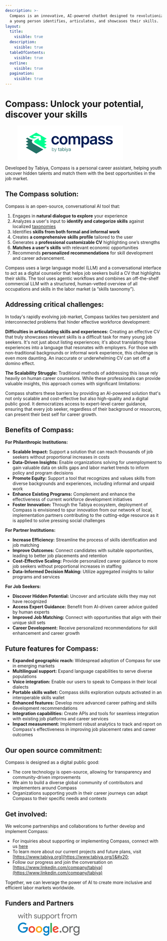 ```yaml
---
description: >-
  Compass is an innovative, AI-powered chatbot designed to revolutionize the way
  a young person identifies, articulates, and showcases their skills.
layout:
  title:
    visible: true
  description:
    visible: true
  tableOfContents:
    visible: true
  outline:
    visible: true
  pagination:
    visible: true
---
```


# Compass: Unlock your potential, discover your skills

<figure><picture><source srcset=".gitbook/assets/compass_logo_web_light.png" media="(prefers-color-scheme: dark)"><img src=".gitbook/assets/compass_logo_web_dark.png" alt="Compass by Tabiya logo" width="339"></picture><figcaption></figcaption></figure>

Developed by Tabiya, Compass is a personal career assistant, helping youth uncover hidden talents and match them with the best opportunities in the job market.

## The Compass solution:

Compass is an open-source, conversational AI tool that:&#x20;

1. Engages in **natural dialogue to explore** your experience&#x20;
2. Analyzes a user's input to **identify and categorize skills** against localized [taxonomies](https://docs.tabiya.org/overview/projects/inclusive-livelihoods-taxonomy/open-taxonomy-platform)&#x20;
3. Identifies **skills from both formal and informal work**&#x20;
4. Creates **a comprehensive skills profile** tailored to the user&#x20;
5. Generates a **professional customizable CV** highlighting one’s strengths&#x20;
6. **Matches a user's skills** with relevant economic opportunities&#x20;
7. Recommends **personalized recommendations** for skill development and career advancement.&#x20;

Compass uses a large language model (LLM) and a conversational interface to act as a digital counselor that helps job seekers build a CV that highlights their skills. The tool uses agentic workflows and combines an off-the-shelf commercial LLM with a structured, human-vetted overview of all occupations and skills in the labor market (a “skills taxonomy”). &#x20;

## Addressing critical challenges:

In today's rapidly evolving job market, Compass tackles two persistent and interconnected problems that hinder effective workforce development:&#x20;

**Difficulties in articulating skills and experiences:** Creating an effective CV that truly showcases relevant skills is a difficult task for many young job seekers. It's not just about listing experiences; it's about translating those experiences into a language that resonates with employers. For those with non-traditional backgrounds or informal work experience, this challenge is even more daunting. An inaccurate or underwhelming CV can set off a domino effect.

**The Scalability Struggle:** Traditional methods of addressing this issue rely heavily on human career counselors. While these professionals can provide valuable insights, this approach comes with significant limitations: &#x20;

Compass shatters these barriers by providing an AI-powered solution that's not only scalable and cost-effective but also high-quality and a digital public good. It democratizes access to expert-level career guidance, ensuring that every job seeker, regardless of their background or resources, can present their best self for career growth.&#x20;

## Benefits of Compass:

**For Philanthropic Institutions:**&#x20;

* **Scalable Impact:** Support a solution that can reach thousands of job seekers without proportional increases in costs&#x20;
* **Data-Driven Insights:** Enable organizations solving for unemployment to gain valuable data on skills gaps and labor market trends to inform policy and program decisions&#x20;
* **Promote Equity:** Support a tool that recognizes and values skills from diverse backgrounds and experiences, including informal and unpaid work&#x20;
* **Enhance Existing Programs:** Complement and enhance the effectiveness of current workforce development initiatives&#x20;
* **Foster Innovation:** Through the Tabiya ecosystem, deployment of Compass is envisioned to spur innovation from our network of local, implementation partners contributing to the cutting-edge resource as it is applied to solve pressing social challenges&#x20;

**For Partner Institutions:**&#x20;

* **Increase Efficiency:** Streamline the process of skills identification and job matching&#x20;
* **Improve Outcomes:** Connect candidates with suitable opportunities, leading to better job placements and retention&#x20;
* **Cost-Effective Scaling:** Provide personalized career guidance to more job seekers without proportional increases in staffing&#x20;
* **Data-Informed Decision Making:** Utilize aggregated insights to tailor programs and services

**For Job Seekers:**

* **Discover Hidden Potential:** Uncover and articulate skills they may not have recognized&#x20;
* **Access Expert Guidance:** Benefit from AI-driven career advice guided by human experts&#x20;
* **Improved Job Matching:** Connect with opportunities that align with their unique skill sets&#x20;
* **Career Development:** Receive personalized recommendations for skill enhancement and career growth&#x20;

## Future features for Compass:

* **Expanded geographic reach:** Widespread adoption of Compass for use in emerging markets&#x20;
* **Multilingual support:** Expand language capabilities to serve diverse populations&#x20;
* **Voice integration:** Enable our users to speak to Compass in their local dialects&#x20;
* **Portable skills wallet:** Compass skills exploration outputs activated in an interoperable skills wallet&#x20;
* **Enhanced features:** Develop more advanced career pathing and skills development recommendations&#x20;
* **Integration capabilities:** Create APIs and tools for seamless integration with existing job platforms and career services&#x20;
* **Impact measurement:** Implement robust analytics to track and report on Compass's effectiveness in improving job placement rates and career outcomes&#x20;

## Our open source commitment:

Compass is designed as a digital public good:&#x20;

* The core technology is open-source, allowing for transparency and community-driven improvements&#x20;
* We aim to build a diverse global community of contributors and implementers around Compass&#x20;
* Organizations supporting youth in their career journeys can adapt Compass to their specific needs and contexts&#x20;

## Get involved:

We welcome partnerships and collaborations to further develop and implement Compass:&#x20;

* For inquiries about supporting or implementing Compass, connect with us [here](https://form.typeform.com/to/rzvG7kiL?typeform-source=compass.tabiya.org)&#x20;
* To learn more about our current projects and future plans, visit [https://www.tabiya.org](https://www.tabiya.org/)&#x20;
* Follow our progress and join the conversation on [https://www.linkedin.com/company/tabiya](https://www.linkedin.com/company/tabiya) &#x20;

Together, we can leverage the power of AI to create more inclusive and efficient labor markets worldwide.&#x20;

## Funders and Partners

<div align="left">

<figure><img src=".gitbook/assets/logo_Google.org_Support_FullColor_cmyk coated_stacked.png" alt="Google.org logo" width="200"><figcaption></figcaption></figure>

</div>
